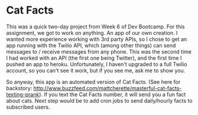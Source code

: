 Cat Facts
=========
This was a quick two-day project from Week 6 of Dev Bootcamp. For this assignment, we got to work on anything. An app of our own creation. I wanted more experience working with 3rd party APIs, so I chose to get an app running with the Twilio API, which (among other things) can send messages to / receive messages from any phone. This was the second time I had worked with an API (the first one being Twitter), and the first time I pushed an app to heroku. Unfortunately, I haven't upgraded to a full Twilio account, so you can't see it work, but if you see me, ask me to show you.

So anyway, this app is an automated version of Cat Facts. (See here for backstory: http://www.buzzfeed.com/mattcherette/masterful-cat-facts-texting-prank). If you text the Cat Facts number, it will send you a fun fact about cats. Next step would be to add cron jobs to send daily/hourly facts to subscribed users. 
